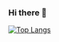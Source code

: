 ### Hi there 👋

[![Top Langs](https://github-readme-stats.vercel.app/api/top-langs/?username=QuokeCola&layout=compact&hide=Python&theme=solais)](https://github.com/anuraghazra/github-readme-stats)
<!--
**QuokeCola/QuokeCola** is a ✨ _special_ ✨ repository because its `README.md` (this file) appears on your GitHub profile.

Here are some ideas to get you started:

- 🔭 I’m currently working on ...
- 🌱 I’m currently learning ...
- 👯 I’m looking to collaborate on ...
- 🤔 I’m looking for help with ...
- 💬 Ask me about ...
- 📫 How to reach me: ...
- 😄 Pronouns: ...
- ⚡ Fun fact: ...
-->

